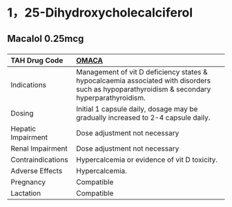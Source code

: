 # 1，25-Dihydroxycholecalciferol

## Macalol 0.25mcg

##### 

| TAH Drug Code      | [OMACA](https://www.tahsda.org.tw/drugs/hissearch.php?drug_code=OMACA)                                                                      |
|:-------------------|:--------------------------------------------------------------------------------------------------------------------------------------------|
| Indications        | Management of vit D deficiency states & hypocalcaemia associated with disorders such as hypoparathyroidism & secondary hyperparathyroidism. |
| Dosing             | Initial 1 capsule daily, dosage may be gradually increased to 2-4 capsule daily.                                                            |
| Hepatic Impairment | Dose adjustment not necessary                                                                                                               |
| Renal Impairment   | Dose adjustment not necessary                                                                                                               |
| Contraindications  | Hypercalcemia or evidence of vit D toxicity.                                                                                                |
| Adverse Effects    | Hypercalcemia.                                                                                                                              |
| Pregnancy          | Compatible                                                                                                                                  |
| Lactation          | Compatible                                                                                                                                  |


